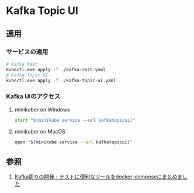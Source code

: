 # Kafka Topic UI

## 適用

### サービスの適用

```bash
# Kafka Rest
kubectl.exe apply -f ./kafka-rest.yaml
# Kafka Topic UI
kubectl.exe apply -f ./kafka-topic-ui.yaml
```

### Kafka UIのアクセス

1. minikuber on Windows

    ```cmd
    start "$(minikube service --url kafkatopicui)"
    ```

2. minikuber on MacOS

    ```bash
    open "$(minikube service --url kafkatopicui)"
    ```

## 参照

1. [Kafka周りの開発・テストに便利なツールをdocker-composeにまとめました](https://qiita.com/tarosaiba/items/b3d1c49c2cc5e773babf)
